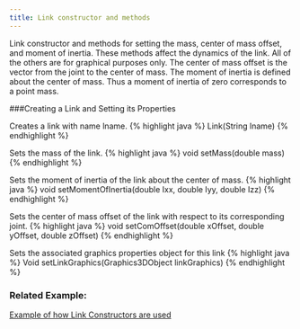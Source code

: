 ```yaml
---
title: Link constructor and methods
---
```


Link constructor and methods for setting the mass, center of mass offset, and moment of inertia. 
These methods affect the dynamics of the link. All of the others are for graphical purposes only. The center of mass offset is the vector from the joint to the center of mass. 
The moment of inertia is defined about the center of mass. Thus a moment of inertia of zero corresponds to a point mass.

###Creating a Link and Setting its Properties

Creates a link with name lname.
{% highlight java %} 
Link(String lname) 
{% endhighlight %}

Sets the mass of the link.
{% highlight java %}
void setMass(double mass)
{% endhighlight %}

Sets the moment of inertia of the link about the center of mass.
{% highlight java %}
void setMomentOfInertia(double Ixx, double Iyy, double Izz)
{% endhighlight %}

Sets the center of mass offset of the link with respect to its corresponding joint.
{% highlight java %}
void setComOffset(double xOffset, double yOffset, double zOffset)
{% endhighlight %}

Sets the associated graphics properties object for this link
{% highlight java %}
Void setLinkGraphics(Graphics3DObject linkGraphics)
{% endhighlight %}

### Related Example:
[Example of how Link Constructors are used]

[Example of how Link Constructors are used]: /documentation/20-scs/00-tutorials/05-creating-links